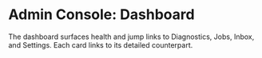 # Admin Console: Dashboard

The dashboard surfaces health and jump links to Diagnostics, Jobs, Inbox, and Settings. Each card links to its detailed counterpart.

